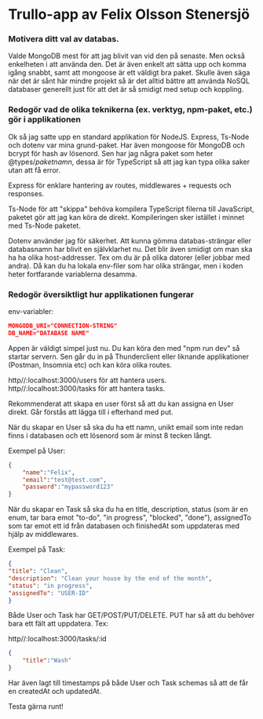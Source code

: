 
# Trullo-app av Felix Olsson Stenersjö

### Motivera ditt val av databas.
Valde MongoDB mest för att jag blivit van vid den på senaste. Men också enkelheten i att använda den. Det är även enkelt att sätta upp och komma igång snabbt, samt att mongoose är ett väldigt bra paket. Skulle även säga när det är sånt här mindre projekt så är det alltid bättre att använda NoSQL databaser generellt just för att det är så smidigt med setup och koppling.

### Redogör vad de olika teknikerna (ex. verktyg, npm-paket, etc.) gör i applikationen
 
Ok så jag satte upp en standard applikation för NodeJS. Express, Ts-Node och dotenv var mina grund-paket. Har även mongoose för MongoDB och bcrypt för hash av lösenord. Sen har jag några paket som heter @types/*paketnamn*, dessa är för TypeScript så att jag kan typa olika saker utan att få error.

Express för enklare hantering av routes, middlewares + requests och responses. 

Ts-Node för att "skippa" behöva kompilera TypeScript filerna till JavaScript, paketet gör att jag kan köra de direkt. Kompileringen sker istället i minnet med Ts-Node paketet.

Dotenv använder jag för säkerhet. Att kunna gömma databas-strängar eller databasnamn har blivit en självklarhet nu. Det blir även smidigt om man ska ha ha olika host-addresser. Tex om du är på olika datorer (eller jobbar med andra). Då kan du ha lokala env-filer som har olika strängar, men i koden heter fortfarande variablerna desamma.


### Redogör översiktligt hur applikationen fungerar

env-variabler:

```json
MONGODB_URI="CONNECTION-STRING"
DB_NAME="DATABASE NAME"
```

Appen är väldigt simpel just nu. Du kan köra den med "npm run dev" så startar servern. Sen går du in på Thunderclient eller liknande applikationer (Postman, Insomnia etc) och kan köra olika routes. 

http//:localhost:3000/users för att hantera users.
http//:localhost:3000/tasks för att hantera tasks.

Rekommenderat att skapa en user först så att du kan assigna en User direkt. Går förstås att lägga till i efterhand med put. 

När du skapar en User så ska du ha ett namn, unikt email som inte redan finns i databasen och ett lösenord som är minst 8 tecken långt. 

Exempel på User:
```json
{
    "name":"Felix",
    "email":"test@test.com",
    "password":"mypassword123"
}
```
När du skapar en Task så ska du ha en title, description, status (som är en enum, tar bara emot "to-do", "in progress", "blocked", "done"), assignedTo som tar emot ett id från databasen och finishedAt som uppdateras med hjälp av middlewares.

Exempel på Task:

```json
{ 
"title": "Clean", 
"description": "Clean your house by the end of the month", 
"status": "in progress", 
"assignedTo": "USER-ID" 
} 
```

Både User och Task har GET/POST/PUT/DELETE.
PUT har så att du behöver bara ett fält att uppdatera. Tex:

http//:localhost:3000/tasks/:id

```json
{
    "title":"Wash"
}
```

Har även lagt till timestamps på både User och Task schemas så att de får en createdAt och updatedAt. 

Testa gärna runt!